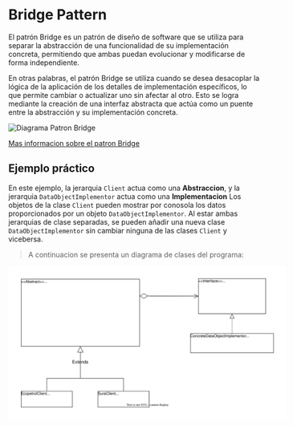 # Bridge Pattern

El patrón Bridge es un patrón de diseño de software que se utiliza para separar la abstracción de una funcionalidad de su implementación concreta, permitiendo que ambas puedan evolucionar y modificarse de forma independiente.

En otras palabras, el patrón Bridge se utiliza cuando se desea desacoplar la lógica de la aplicación de los detalles de implementación específicos, lo que permite cambiar o actualizar uno sin afectar al otro. Esto se logra mediante la creación de una interfaz abstracta que actúa como un puente entre la abstracción y su implementación concreta.

![Diagrama Patron Bridge](https://refactoring.guru/images/patterns/diagrams/bridge/structure-es.png)

[Mas informacion sobre el patron Bridge](https://refactoring.guru/es/design-patterns/bridge)

## Ejemplo práctico

En este ejemplo, la jerarquia `Client` actua como una **Abstraccion**, y la jerarquia `DataObjectImplementor` actua como una **Implementacion** Los objetos de la clase `Client` pueden mostrar por conosola los datos proporcionados por un objeto `DataObjectImplementor`. Al estar ambas jerarquias de clase separadas, se pueden añadir una nueva clase `DataObjectImplementor` sin cambiar ninguna de las clases `Client` y vicebersa.

>A continuacion se presenta un diagrama de clases del programa:

<img src="./BridgePattern.svg" alt="Diagrama de clases" style="padding: 5%; background: white"/>
